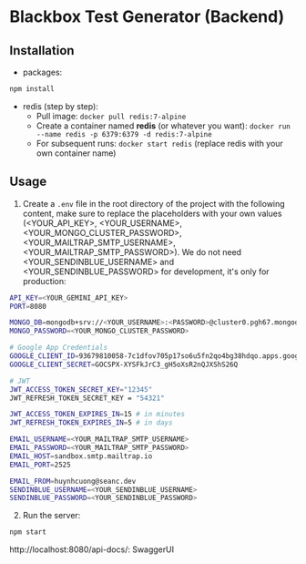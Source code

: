 # Blackbox Test Generator (Backend)

## Installation

- packages:

```bash
npm install
```

- redis (step by step):
  - Pull image: `docker pull redis:7-alpine`
  - Create a container named **redis** (or whatever you want): `docker run --name redis -p 6379:6379 -d redis:7-alpine`
  - For subsequent runs: `docker start redis` (replace redis with your own container name)

## Usage

1. Create a `.env` file in the root directory of the project with the following content, make sure to replace the placeholders with your own values (<YOUR_API_KEY>, <YOUR_USERNAME>, <YOUR_MONGO_CLUSTER_PASSWORD>, <YOUR_MAILTRAP_SMTP_USERNAME>, <YOUR_MAILTRAP_SMTP_PASSWORD>). We do not need <YOUR_SENDINBLUE_USERNAME> and <YOUR_SENDINBLUE_PASSWORD> for development, it's only for production:

```bash
API_KEY=<YOUR_GEMINI_API_KEY>
PORT=8080

MONGO_DB=mongodb+srv://<YOUR_USERNAME>:<PASSWORD>@cluster0.pgh67.mongodb.net/blackboxtestgen?retryWrites=true&w=majority
MONGO_PASSWORD=<YOUR_MONGO_CLUSTER_PASSWORD>

# Google App Credentials
GOOGLE_CLIENT_ID=93679810058-7c1dfov705p17so6u5fn2qo4bg38hdqo.apps.googleusercontent.com
GOOGLE_CLIENT_SECRET=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

# JWT
JWT_ACCESS_TOKEN_SECRET_KEY="12345"
JWT_REFRESH_TOKEN_SECRET_KEY = "54321"

JWT_ACCESS_TOKEN_EXPIRES_IN=15 # in minutes
JWT_REFRESH_TOKEN_EXPIRES_IN=5 # in days

EMAIL_USERNAME=<YOUR_MAILTRAP_SMTP_USERNAME>
EMAIL_PASSWORD=<YOUR_MAILTRAP_SMTP_PASSWORD>
EMAIL_HOST=sandbox.smtp.mailtrap.io
EMAIL_PORT=2525

EMAIL_FROM=huynhcuong@seanc.dev
SENDINBLUE_USERNAME=<YOUR_SENDINBLUE_USERNAME>
SENDINBLUE_PASSWORD=<YOUR_SENDINBLUE_PASSWORD>
```

2. Run the server:

```bash
npm start
```

http://localhost:8080/api-docs/: SwaggerUI
